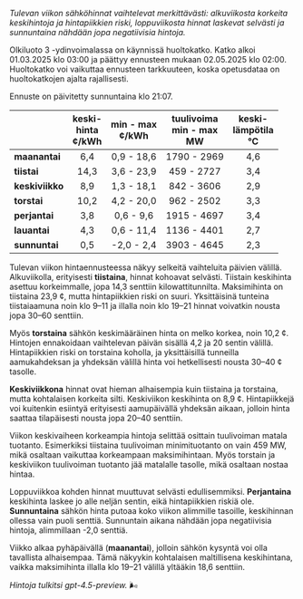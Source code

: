*Tulevan viikon sähköhinnat vaihtelevat merkittävästi: alkuviikosta korkeita keskihintoja ja hintapiikkien riski, loppuviikosta hinnat laskevat selvästi ja sunnuntaina nähdään jopa negatiivisia hintoja.*

Olkiluoto 3 -ydinvoimalassa on käynnissä huoltokatko. Katko alkoi 01.03.2025 klo 03:00 ja päättyy ennusteen mukaan 02.05.2025 klo 02:00. Huoltokatko voi vaikuttaa ennusteen tarkkuuteen, koska opetusdataa on huoltokatkojen ajalta rajallisesti.

Ennuste on päivitetty sunnuntaina klo 21:07.

|             | keski-<br>hinta<br>¢/kWh | min - max<br>¢/kWh | tuulivoima<br>min - max<br>MW | keski-<br>lämpötila<br>°C |
|:------------|:------------------------:|:------------------:|:----------------------------:|:-------------------------:|
| **maanantai**   |           6,4           |     0,9 - 18,6      |         1790 - 2969          |            4,6            |
| **tiistai**     |          14,3           |     3,6 - 23,9      |          459 - 2727          |            3,4            |
| **keskiviikko** |           8,9           |     1,3 - 18,1      |          842 - 3606          |            2,9            |
| **torstai**     |          10,2           |     4,2 - 20,0      |          962 - 2502          |            3,3            |
| **perjantai**   |           3,8           |     0,6 - 9,6       |         1915 - 4697          |            3,4            |
| **lauantai**    |           4,3           |     0,6 - 11,4      |         1136 - 4401          |            2,7            |
| **sunnuntai**   |           0,5           |    -2,0 - 2,4       |         3903 - 4645          |            2,3            |

Tulevan viikon hintaennusteessa näkyy selkeitä vaihteluita päivien välillä. Alkuviikolla, erityisesti **tiistaina**, hinnat kohoavat selvästi. Tiistain keskihinta asettuu korkeimmalle, jopa 14,3 senttiin kilowattitunnilta. Maksimihinta on tiistaina 23,9 ¢, mutta hintapiikkien riski on suuri. Yksittäisinä tunteina tiistaiaamuna noin klo 9–11 ja illalla noin klo 19–21 hinnat voivatkin nousta jopa 30–60 senttiin.

Myös **torstaina** sähkön keskimääräinen hinta on melko korkea, noin 10,2 ¢. Hintojen ennakoidaan vaihtelevan päivän sisällä 4,2 ja 20 sentin välillä. Hintapiikkien riski on torstaina koholla, ja yksittäisillä tunneilla aamukahdeksan ja yhdeksän välillä hinta voi hetkellisesti nousta 30–40 ¢ tasolle.

**Keskiviikkona** hinnat ovat hieman alhaisempia kuin tiistaina ja torstaina, mutta kohtalaisen korkeita silti. Keskiviikon keskihinta on 8,9 ¢. Hintapiikkejä voi kuitenkin esiintyä erityisesti aamupäivällä yhdeksän aikaan, jolloin hinta saattaa tilapäisesti nousta jopa 20–40 senttiin.

Viikon keskivaiheen korkeampia hintoja selittää osittain tuulivoiman matala tuotanto. Esimerkiksi tiistaina tuulivoiman minimituotanto on vain 459 MW, mikä osaltaan vaikuttaa korkeampaan maksimihintaan. Myös torstain ja keskiviikon tuulivoiman tuotanto jää matalalle tasolle, mikä osaltaan nostaa hintaa.

Loppuviikkoa kohden hinnat muuttuvat selvästi edullisemmiksi. **Perjantaina** keskihinta laskee jo alle neljän sentin, eikä hintapiikkien riskiä ole. **Sunnuntaina** sähkön hinta putoaa koko viikon alimmille tasoille, keskihinnan ollessa vain puoli senttiä. Sunnuntain aikana nähdään jopa negatiivisia hintoja, alimmillaan -2,0 senttiä.

Viikko alkaa pyhäpäivällä (**maanantai**), jolloin sähkön kysyntä voi olla tavallista alhaisempaa. Tämä näkyykin kohtalaisen maltillisena keskihintana, vaikka maksimihinta illalla klo 19–21 välillä yltääkin 18,6 senttiin.

*Hintoja tulkitsi gpt-4.5-preview.* 🌬️
